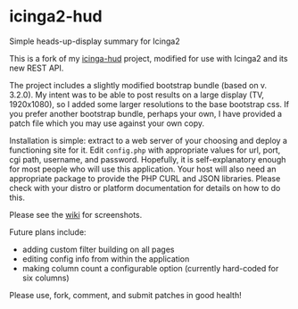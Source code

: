icinga2-hud
==========

Simple heads-up-display summary for Icinga2

This is a fork of my [icinga-hud](https://github.com/sgsax/icinga-hud) project, modified for use with Icinga2 and its new REST API.

The project includes a slightly modified bootstrap bundle (based on v. 3.2.0). My intent was to be able to post results on a large display (TV, 1920x1080), so I added some larger resolutions to the base bootstrap css. If you prefer another bootstrap bundle, perhaps your own, I have provided a patch file which you may use against your own copy.

Installation is simple: extract to a web server of your choosing and deploy a functioning site for it. Edit `config.php` with appropriate values for url, port, cgi path, username, and password. Hopefully, it is self-explanatory enough for most people who will use this application. Your host will also need an appropriate package to provide the PHP CURL and JSON libraries. Please check with your distro or platform documentation for details on how to do this.

Please see the [wiki](https://github.com/sgsax/icinga-hud/wiki) for screenshots.

Future plans include:
 * adding custom filter building on all pages
 * editing config info from within the application
 * making column count a configurable option (currently hard-coded for six columns)

Please use, fork, comment, and submit patches in good health!
